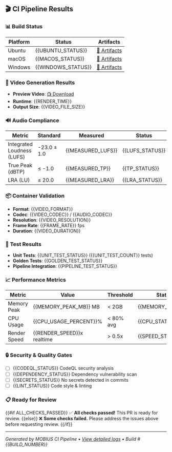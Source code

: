 ## 🎬 CI Pipeline Results

### 📊 **Build Status**
| Platform | Status | Artifacts |
|----------|--------|-----------|
| Ubuntu | {{UBUNTU_STATUS}} | [📁 Artifacts]({{UBUNTU_ARTIFACTS_URL}}) |
| macOS | {{MACOS_STATUS}} | [📁 Artifacts]({{MACOS_ARTIFACTS_URL}}) |
| Windows | {{WINDOWS_STATUS}} | [📁 Artifacts]({{WINDOWS_ARTIFACTS_URL}}) |

### 🎥 **Video Generation Results**
- **Preview Video**: [📺 Download]({{PREVIEW_VIDEO_URL}})
- **Runtime**: {{RENDER_TIME}}
- **Output Size**: {{VIDEO_FILE_SIZE}}

### 🔊 **Audio Compliance**
| Metric | Standard | Measured | Status |
|--------|----------|----------|--------|
| Integrated Loudness (LUFS) | -23.0 ± 1.0 | {{MEASURED_LUFS}} | {{LUFS_STATUS}} |
| True Peak (dBTP) | ≤ -1.0 | {{MEASURED_TP}} | {{TP_STATUS}} |
| LRA (LU) | ≤ 20.0 | {{MEASURED_LRA}} | {{LRA_STATUS}} |

### 📦 **Container Validation**
- **Format**: {{VIDEO_FORMAT}}
- **Codec**: {{VIDEO_CODEC}} / {{AUDIO_CODEC}}
- **Resolution**: {{VIDEO_RESOLUTION}}
- **Frame Rate**: {{FRAME_RATE}} fps
- **Duration**: {{VIDEO_DURATION}}

### 🧪 **Test Results**
- **Unit Tests**: {{UNIT_TEST_STATUS}} ({{UNIT_TEST_COUNT}} tests)
- **Golden Tests**: {{GOLDEN_TEST_STATUS}}
- **Pipeline Integration**: {{PIPELINE_TEST_STATUS}}

### 📈 **Performance Metrics**
| Metric | Value | Threshold | Status |
|--------|-------|-----------|--------|
| Memory Peak | {{MEMORY_PEAK_MB}} MB | < 2GB | {{MEMORY_STATUS}} |
| CPU Usage | {{CPU_USAGE_PERCENT}}% | < 80% avg | {{CPU_STATUS}} |
| Render Speed | {{RENDER_SPEED}}x realtime | > 0.5x | {{SPEED_STATUS}} |

### 🔒 **Security & Quality Gates**
- [ ] {{CODEQL_STATUS}} CodeQL security analysis
- [ ] {{DEPENDENCY_STATUS}} Dependency vulnerability scan
- [ ] {{SECRETS_STATUS}} No secrets detected in commits
- [ ] {{LINT_STATUS}} Code style & linting

### 📋 **Ready for Review**
{{#if ALL_CHECKS_PASSED}}
✅ **All checks passed!** This PR is ready for review.
{{else}}
❌ **Some checks failed.** Please address the issues above before requesting review.
{{/if}}

---
*Generated by MOBIUS CI Pipeline • [View detailed logs]({{WORKFLOW_RUN_URL}}) • Build #{{BUILD_NUMBER}}*